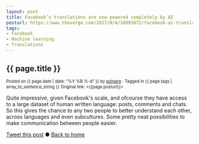 ```yaml
---
layout: post
title: Facebook’s translations are now powered completely by AI
posturl: https://www.theverge.com/2017/8/4/16093872/facebook-ai-translations-artificial-intelligence
tags:
- Facebook
- Machine learning
- Translations
---
```


## {{ page.title }}
<span style="font-size: 0.8em; line-height: 0.8em">Posted on {{ page.date | date: "%Y %B %-d" }} by <a href="https://twitter.com/polgarp">polgarp</a> &middot; Tagged in {{ page.tags | array_to_sentence_string }}</span>
<span style="font-size: 0.8em; line-height: 0.8em">Original link: <{{page.posturl}}></span>

Quite impressive, given Facebook's scale, and ofcourse they have access to a large dataset of human written language: posts, comments and chats. So this gives the chance to any two people to better understand each other, across languages and even subcultures. Some pretty neat possibilities to make communication between people easier.

<!--more-->
<a href="http://twitter.com/share?text={{page.title}}&url={{site.site_baseurl}}{{page.url}}&via=polgarp" target="_blank">Tweet this post</a> &#x25cf; <a href="{{ site.baseurl }}">Back to home</a>
